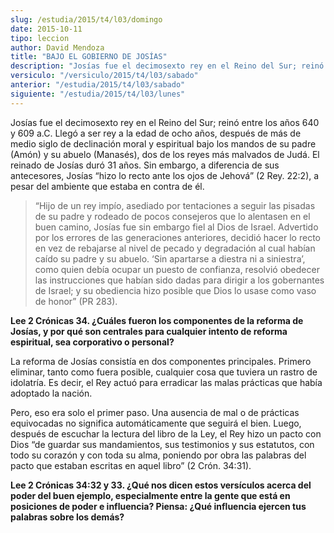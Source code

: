 ```yaml
---
slug: /estudia/2015/t4/l03/domingo
date: 2015-10-11
tipo: leccion
author: David Mendoza
title: "BAJO EL GOBIERNO DE JOSÍAS"
description: "Josías fue el decimosexto rey en el Reino del Sur; reinó entre los años 640 y 609 a.C. Llegó a ser rey a la edad de ocho años, después de más de medio siglo de declinación moral y espiritual bajo los mandos de su padre (Amón) y su abuelo (Manasés), dos de los reyes más malvados de Judá."
versiculo: "/versiculo/2015/t4/l03/sabado"
anterior: "/estudia/2015/t4/l03/sabado"
siguiente: "/estudia/2015/t4/l03/lunes"
---
```


Josías fue el decimosexto rey en el Reino del Sur; reinó entre los años 640 y 609 a.C. Llegó a ser rey a la edad de ocho años, después de más de medio siglo de declinación moral y espiritual bajo los mandos de su padre (Amón) y su abuelo (Manasés), dos de los reyes más malvados de Judá. El reinado de Josías duró 31 años. Sin embargo, a diferencia de sus antecesores, Josías “hizo lo recto ante los ojos de Jehová” (2 Rey. 22:2), a pesar del ambiente que estaba en contra de él.

> “Hijo de un rey impío, asediado por tentaciones a seguir las pisadas de su padre y rodeado de pocos consejeros que lo alentasen en el buen camino, Josías fue sin embargo fiel al Dios de Israel. Advertido por los errores de las generaciones anteriores, decidió hacer lo recto en vez de rebajarse al nivel de pecado y degradación al cual habían caído su padre y su abuelo. ‘Sin apartarse a diestra ni a siniestra’, como quien debía ocupar un puesto de confianza, resolvió obedecer las instrucciones que habían sido dadas para dirigir a los gobernantes de Israel; y su obediencia hizo posible que Dios lo usase como vaso de honor” (PR 283).

**Lee 2 Crónicas 34. ¿Cuáles fueron los componentes de la reforma de Josías, y por qué son centrales para cualquier intento de reforma espiritual, sea corporativo o personal?**

La reforma de Josías consistía en dos componentes principales. Primero eliminar, tanto como fuera posible, cualquier cosa que tuviera un rastro de idolatría. Es decir, el Rey actuó para erradicar las malas prácticas que había adoptado la nación.

Pero, eso era solo el primer paso. Una ausencia de mal o de prácticas equivocadas no significa automáticamente que seguirá el bien. Luego, después de escuchar la lectura del libro de la Ley, el Rey hizo un pacto con Dios “de guardar sus mandamientos, sus testimonios y sus estatutos, con todo su corazón y con toda su alma, poniendo por obra las palabras del pacto que estaban escritas en aquel libro” (2 Crón. 34:31).

**Lee 2 Crónicas 34:32 y 33. ¿Qué nos dicen estos versículos acerca del poder del buen ejemplo, especialmente entre la gente que está en posiciones de poder e influencia? Piensa: ¿Qué influencia ejercen tus palabras sobre los demás?**
